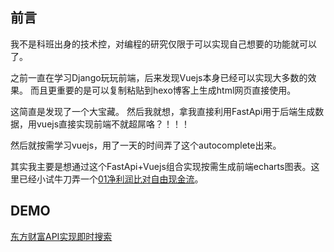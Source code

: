 ## 前言
我不是科班出身的技术控，对编程的研究仅限于可以实现自己想要的功能就可以了。

之前一直在学习Django玩玩前端，后来发现Vuejs本身已经可以实现大多数的效果。 而且更重要的是可以复制粘贴到hexo博客上生成html网页直接使用。 

这简直是发现了一个大宝藏。 然后我就想，拿我直接利用FastApi用于后端生成数据，用vuejs直接实现前端不就超屌咯？！！！

然后就按需学习vuejs，用了一天的时间弄了这个autocomplete出来。

其实我主要是想通过这个FastApi+Vuejs组合实现按需生成前端echarts图表。这里已经小试牛刀弄一个[01净利润比对自由现金流](https://www.f10.org/-%E6%95%B0%E6%8D%AE-/%E8%82%A1%E7%A5%A8/01%E5%87%80%E5%88%A9%E6%B6%A6%E6%AF%94%E5%AF%B9%E8%87%AA%E7%94%B1%E7%8E%B0%E9%87%91%E6%B5%81/)。

## DEMO
[东方财富API实现即时搜索](https://coding.f10.org/Vuejs/01%E4%B8%9C%E6%96%B9%E8%B4%A2%E5%AF%8CAPI%E5%AE%9E%E7%8E%B0%E5%8D%B3%E6%97%B6%E6%90%9C%E7%B4%A2/)
